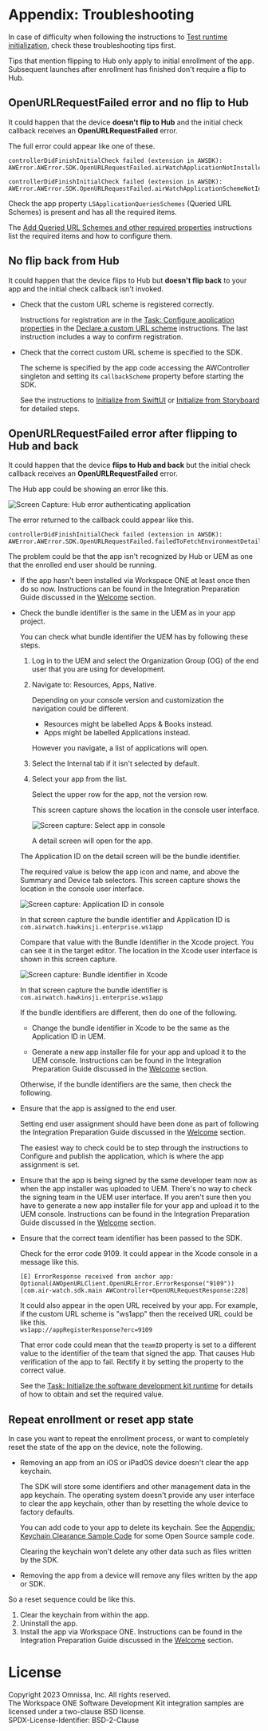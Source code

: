 # Appendix: Troubleshooting
In case of difficulty when following the instructions to
[Test runtime initialization](../04Task_Initialize-the-software-development-kit-runtime/10Test-runtime-Initialization/readme.md),
check these troubleshooting tips first.

Tips that mention flipping to Hub only apply to initial enrollment of the app.
Subsequent launches after enrollment has finished don't require a flip to Hub.

## OpenURLRequestFailed error and no flip to Hub
It could happen that the device **doesn't flip to Hub** and the initial check
callback receives an **OpenURLRequestFailed** error.

The full error could appear like one of these.

    controllerDidFinishInitialCheck failed (extension in AWSDK):
    AWError.AWError.SDK.OpenURLRequestFailed.airWatchApplicationNotInstalled.

    controllerDidFinishInitialCheck failed (extension in AWSDK):
    AWError.AWError.SDK.OpenURLRequestFailed.airWatchApplicationSchemeNotInAllowedLists.

Check the app property `LSApplicationQueriesSchemes` (Queried URL Schemes) is
present and has all the required items.

The [Add Queried URL Schemes and other required properties](../02Task_Configure-application-properties/02Add-Queried-URL-Schemes-and-other-required-properties/readme.md)
instructions list the required items and how to configure them.

## No flip back from Hub
It could happen that the device flips to Hub but **doesn't flip back** to your
app and the initial check callback isn't invoked.

-   Check that the custom URL scheme is registered correctly.

    Instructions for registration are in
    the [Task: Configure application properties](../02Task_Configure-application-properties/readme.md)
    in the [Declare a custom URL scheme](../02Task_Configure-application-properties/01Declare-a-custom-URL-scheme/readme.md)
    instructions. The last instruction includes a way to confirm
    registration.

-   Check that the correct custom URL scheme is specified to the SDK.

    The scheme is specified by the app code accessing the AWController singleton
    and setting its `callbackScheme` property before starting the SDK.

    See the instructions 
    to [Initialize from SwiftUI](../04Task_Initialize-the-software-development-kit-runtime/01Initialize-from-SwiftUI/readme.md)
    or [Initialize from Storyboard](../04Task_Initialize-the-software-development-kit-runtime/02Initialize-from-Storyboard/readme.md)
    for detailed steps.

## OpenURLRequestFailed error after flipping to Hub and back
It could happen that the device **flips to Hub and back** but the initial check
callback receives an **OpenURLRequestFailed** error.
    
The Hub app could be showing an error like this.

![**Screen Capture:** Hub error authenticating application](Screen_HubErrorAuthenticatingApplication.png)

The error returned to the callback could appear like this.

    controllerDidFinishInitialCheck failed (extension in AWSDK):
    AWError.AWError.SDK.OpenURLRequestFailed.failedToFetchEnvironmentDetailsFromAnchor.

The problem could be that the app isn't recognized by Hub or UEM as one that
the enrolled end user should be running.

-   If the app hasn't been installed via Workspace ONE at least once then do
    so now. Instructions can be found in the Integration Preparation Guide
    discussed in the [Welcome](../01Welcome/readme.md) section.

-   Check the bundle identifier is the same in the UEM as in your app project.

    You can check what bundle identifier the UEM has by following these steps.

    1.  Log in to the UEM and select the Organization Group (OG) of the end user
        that you are using for development.

    2.  Navigate to: Resources, Apps, Native.

        Depending on your console version and customization the navigation could be
        different.
        
        -   Resources might be labelled Apps & Books instead.
        -   Apps might be labelled Applications instead.

        However you navigate, a list of applications will open.

    3.  Select the Internal tab if it isn't selected by default.

    4.  Select your app from the list.

        Select the upper row for the app, not the version row.

        This screen capture shows the location in the console user interface.

        ![**Screen capture:** Select app in console](Screen_UEM-Select-App.png)

        A detail screen will open for the app.

    <p class="always-page-break" />

    The Application ID on the detail screen will be the bundle identifier.

    The required value is below the app icon and name, and above the Summary and
    Device tab selectors. This screen capture shows the location in the console
    user interface.

    ![**Screen capture:** Application ID in console](Screen_UEM-ApplicationID.png)

    In that screen capture the bundle identifier and Application ID is
    `com.airwatch.hawkinsji.enterprise.ws1app`

    Compare that value with the Bundle Identifier in the Xcode project. You can
    see it in the target editor. The location in the Xcode user interface is
    shown in this screen capture.

    ![**Screen capture:** Bundle identifier in Xcode](Screen_XcodeBundleIdentifier.png)

    In that screen capture the bundle identifier is
    `com.airwatch.hawkinsji.enterprise.ws1app`

    <p class="always-page-break" />

    If the bundle identifiers are different, then do one of the following.

    -   Change the bundle identifier in Xcode to be the same as the Application
        ID in UEM.
    
    -   Generate a new app installer file for your app and upload it to the UEM
        console. Instructions can be found in the Integration Preparation Guide
        discussed in the [Welcome](../01Welcome/readme.md) section.

    Otherwise, if the bundle identifiers are the same, then check the following.

-   Ensure that the app is assigned to the end user.

    Setting end user assignment should have been done as part of following the
    Integration Preparation Guide discussed in the
    [Welcome](../01Welcome/readme.md) section.

    The easiest way to check could be to step through the instructions to
    Configure and publish the application, which is where the app assignment is
    set.

-   Ensure that the app is being signed by the same developer team now as when
    the app installer was uploaded to UEM. There's no way to check the signing
    team in the UEM user interface. If you aren't sure then you have to generate
    a new app installer file for your app and upload it to the UEM console.
    Instructions can be found in the Integration Preparation Guide discussed in
    the [Welcome](../01Welcome/readme.md) section.

-   Ensure that the correct team identifier has been passed to the SDK.

    Check for the error code 9109. It could appear in the Xcode console in a
    message like this.

        [E] ErrorResponse received from anchor app:
        Optional(AWOpenURLClient.OpenURLError.ErrorResponse("9109"))
        [com.air-watch.sdk.main AWController+OpenURLRequestResponse:228]

    It could also appear in the open URL received by your app. For example, if
    the custom URL scheme is "ws1app" then the received URL could be like this.  
    `ws1app://appRegisterResponse?erc=9109`

    That error code could mean that the `teamID` property is set to a different
    value to the identifier of the team that signed the app. That causes Hub
    verification of the app to fail. Rectify it by setting the property to the
    correct value.

    See
    the [Task: Initialize the software development kit runtime](../04Task_Initialize-the-software-development-kit-runtime/readme.md)
    for details of how to obtain and set the required value.

## Repeat enrollment or reset app state
In case you want to repeat the enrollment process, or want to completely reset
the state of the app on the device, note the following.

-   Removing an app from an iOS or iPadOS device doesn't clear the app keychain.

    The SDK will store some identifiers and other management data in the app
    keychain. The operating system doesn't provide any user interface to clear
    the app keychain, other than by resetting the whole device to factory
    defaults.

    You can add code to your app to delete its keychain. See
    the [Appendix: Keychain Clearance Sample Code](../23Appendix_Keychain-Clearance-Sample-Code/readme.md)
    for some Open Source sample code.

    Clearing the keychain won't delete any other data such as files written by
    the SDK.

-   Removing the app from a device will remove any files written by the app or
    SDK.

So a reset sequence could be like this.

1.  Clear the keychain from within the app.
2.  Uninstall the app.
3.  Install the app via Workspace ONE. Instructions can be found in the
    Integration Preparation Guide discussed in the
    [Welcome](../01Welcome/readme.md) section.

# License
Copyright 2023 Omnissa, Inc. All rights reserved.  
The Workspace ONE Software Development Kit integration samples are licensed
under a two-clause BSD license.  
SPDX-License-Identifier: BSD-2-Clause